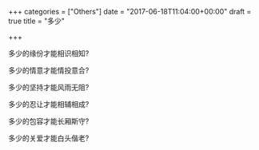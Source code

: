 +++
categories = ["Others"]
date = "2017-06-18T11:04:00+00:00"
draft = true
title = "多少"

+++


多少的缘份才能相识相知?

多少的情意才能情投意合?

多少的坚持才能风雨无阻?

多少的忍让才能相辅相成?

多少的包容才能长厢斯守?

多少的关爱才能白头偕老?